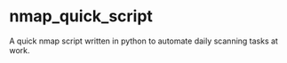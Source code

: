 # nmap_quick_script
A quick nmap script written in python to automate daily scanning tasks at work.
